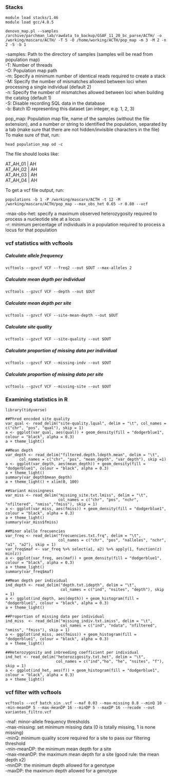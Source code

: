 
### Stacks

```{r eval=FALSE}
module load stacks/1.46
module load gcc/4.8.5  

denovo_map.pl --samples /archive/parchman_lab/rawdata_to_backup/GSAF_11_20_bc_parse/ACTH/ -o /working/mascaro/ACTH/ -T 5 -O /home/working/ACTH/pop_map -m 3 -M 2 -n 2 -S -b 1
```

-samples: Path to the directory of samples (samples will be read from population map)  
-T: Number of threads  
-O: Population map path  
-m: Specify a minimum number of identical reads required to create a stack  
-M: Specify the number of mismatches allowed between loci when processing a single individual (default 2)  
-n: Specify the number of mismatches allowed between loci when building the catalog (default 1)  
-S: Disable recording SQL data in the database  
-b: Batch ID representing this dataset (an integer, e.g. 1, 2, 3)  

pop_map: Population map file, name of the samples (without the file extension), and a number or string to identified the population, separated by a tab (make sure that there are not hidden/invisible characters in the file)  
To make sure of that, run: 
```{r eval=FALSE}
head population_map od -c
```

The file should looks like:

AT_AH_01 | AH  
AT_AH_02 | AH  
AT_AH_03 | AH  
AT_AH_04 | AH  

To get a vcf file output, run:

```{r eval=FALSE}
populations -b 1 -P /working/mascaro/ACTH -t 12 -M /working/mascaro/ACTH/pop_map --max_obs_het 0.65 -r 0.80 --vcf
```

-max-obs-het: specify a maximum observed heterozygosity required to process a nucleotide site at a locus  
-r: minimum percentage of individuals in a population required to process a locus for that population  

### vcf statistics with vcftools

##### Calculate allele frequency
```{r eval=FALSE}
vcftools --gzvcf VCF --freq2 --out $OUT --max-alleles 2
```
##### Calculate mean depth per individual
```{r eval=FALSE}
vcftools --gzvcf VCF --depth --out $OUT
```
##### Calculate mean depth per site
```{r eval=FALSE}
vcftools --gzvcf VCF --site-mean-depth --out $OUT
```
##### Calculate site quality
```{r eval=FALSE}
vcftools --gzvcf VCF --site-quality --out $OUT
```
##### Calculate proportion of missing data per individual
```{r eval=FALSE}
vcftools --gzvcf VCF --missing-indv --out $OUT
```
##### Calculate proportion of missing data per site
```{r eval=FALSE}
vcftools --gzvcf VCF --missing-site --out $OUT
```

### Examining statistics in R
```{r eval=FALSE}
library(tidyverse)

##Phred encoded site quality
var_qual <- read_delim("site-quality.lqual", delim = "\t", col_names = c("chr", "pos", "qual"), skip = 1)
a <- ggplot(var_qual, aes(qual)) + geom_density(fill = "dodgerblue1", colour = "black", alpha = 0.3)
a + theme_light()

##Mean depth
var_depth <- read_delim("filtered.depth.ldepth.mean", delim = "\t",
      col_names = c("chr", "pos", "mean_depth", "var_depth"), skip =1)
a <- ggplot(var_depth, aes(mean_depth)) + geom_density(fill = "dodgerblue1", colour = "black", alpha = 0.3)
a + theme_light()
summary(var_depth$mean_depth)
a + theme_light() + xlim(0, 100)

##Variant missingness
var_miss <- read_delim("missing_site.txt.lmiss", delim = "\t",
                       col_names = c("chr", "pos", "nchr", "nfiltered", "nmiss","fmiss"), skip = 1)
a <- ggplot(var_miss, aes(fmiss)) + geom_density(fill = "dodgerblue1", colour = "black", alpha = 0.3)
a + theme_light()
summary(var_miss$fmiss)

##Minor alelle frecuencies
var_freq <- read_delim("frecuencies.txt.frq", delim = "\t",
                       col_names = c("chr", "pos", "nalleles", "nchr", "a1", "a2"), skip = 1)
var_freq$maf <- var_freq %>% select(a1, a2) %>% apply(1, function(z) min(z))
a <- ggplot(var_freq, aes(maf)) + geom_density(fill = "dodgerblue1", colour = "black", alpha = 0.3)
a + theme_light()
summary(var_freq$maf)

##Mean depth per individual
ind_depth <- read_delim("depth.txt.idepth", delim = "\t",
                        col_names = c("ind", "nsites", "depth"), skip = 1)
a <- ggplot(ind_depth, aes(depth)) + geom_histogram(fill = "dodgerblue1", colour = "black", alpha = 0.3)
a + theme_light()

##Proportion of missing data per individual
ind_miss  <- read_delim("missing_indiv.txt.imiss", delim = "\t",
                        col_names = c("ind", "ndata", "nfiltered", "nmiss", "fmiss"), skip = 1)
a <- ggplot(ind_miss, aes(fmiss)) + geom_histogram(fill = "dodgerblue1", colour = "black", alpha = 0.3)
a + theme_light()

##Heterozygosity and inbreeding coefficient per individual
ind_het <- read_delim("heterozigosity.txt.het", delim = "\t",
                      col_names = c("ind","ho", "he", "nsites", "f"), skip = 1)
a <- ggplot(ind_het, aes(f)) + geom_histogram(fill = "dodgerblue1", colour = "black", alpha = 0.3)
a + theme_light()
```

### vcf filter with vcftools
```{r eval=FALSE}
vcftools --vcf batch_sin_.vcf --maf 0.03 --max-missing 0.8 --minQ 10 --min-meanDP 5 --max-meanDP 16 --minDP 5 --maxDP 16 --recode --out variantes_filtro.vcf
```

-maf: minor-allele frequency thresholds  
-max-missing: set minimum missing data (0 is totally missing, 1 is none missing)  
-minQ: minimum quality score required for a site to pass our filtering threshold  
-min-meanDP: the minimum mean depth for a site  
-max-meanDP: the maximum mean depth for a site (good rule: the mean depth x2)  
-minDP: the minimum depth allowed for a genotype  
-maxDP: the maximum depth allowed for a genotype  

